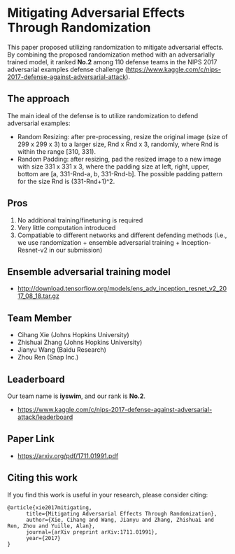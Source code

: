 # Mitigating Adversarial Effects Through Randomization

This paper proposed utilizing randomization to mitigate adversarial effects. By combining the proposed randomization method with
an adversarially trained model, it ranked **No.2** among 110 defense teams in the NIPS 2017 adversarial examples defense challenge (https://www.kaggle.com/c/nips-2017-defense-against-adversarial-attack). 


## The approach

The main ideal of the defense is to utilize randomization to defend adversarial examples:
- Random Resizing: after pre-processing, resize the original image (size of 299 x 299 x 3) to a larger size, Rnd x Rnd x 3,  randomly, where Rnd is within the range [310, 331). 
- Random Padding: after resizing, pad the resized image to a new image with size 331 x 331 x 3, where the padding size at left, right, upper, bottom are [a, 331-Rnd-a, b, 331-Rnd-b]. The possible padding pattern for the size Rnd is (331-Rnd+1)^2.


## Pros 

1. No additional training/finetuning is required
2. Very little computation introduced
3. Compatiable to different networks and different defending methods (i.e., we use randomization + ensemble adversarial training + Inception-Resnet-v2 in our submission)


## Ensemble adversarial training model

- http://download.tensorflow.org/models/ens_adv_inception_resnet_v2_2017_08_18.tar.gz


## Team Member

- Cihang Xie (Johns Hopkins University)
- Zhishuai Zhang (Johns Hopkins University)
- Jianyu Wang (Baidu Research)
- Zhou Ren (Snap Inc.)


## Leaderboard

Our team name is **iyswim**, and our rank is **No.2**.

- https://www.kaggle.com/c/nips-2017-defense-against-adversarial-attack/leaderboard


## Paper Link

- https://arxiv.org/pdf/1711.01991.pdf


## Citing this work

If you find this work is useful in your research, please consider citing:

    @article{xie2017mitigating,
          title={Mitigating Adversarial Effects Through Randomization},
          author={Xie, Cihang and Wang, Jianyu and Zhang, Zhishuai and Ren, Zhou and Yuille, Alan},
          journal={arXiv preprint arXiv:1711.01991},
          year={2017}
    }
